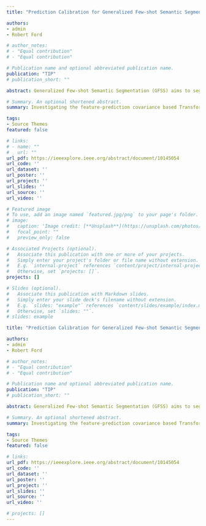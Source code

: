 ```yaml
---
title: "Prediction Calibration for Generalized Few-shot Semantic Segmentation"

authors:
- admin
- Robert Ford

# author_notes:
# - "Equal contribution"
# - "Equal contribution"

# Publication name and optional abbreviated publication name.
publication: "TIP"
# publication_short: ""

abstract: Generalized Few-shot Semantic Segmentation (GFSS) aims to segment each image pixel into either base classes with abundant training examples or novel classes with only a handful of (e.g., 1-5) training images per class. Compared to the widely studied Few-shot Semantic Segmentation (FSS), which is limited to segmenting novel classes only, GFSS is much under-studied despite being more practical. Existing approach to GFSS is based on classifier parameter fusion whereby a newly trained novel class classifier and a pre-trained base class classifier are combined to form a new classifier. As the training data is dominated by base classes, this approach is inevitably biased towards the base classes. In this work, we propose a novel Prediction Calibration Network (PCN) to address this problem. Instead of fusing the classifier parameters, we fuse the scores produced separately by the base and novel classifiers. To ensure that the fused scores are not biased to either the base or novel classes, a new Transformer-based calibration module is introduced. It is known that the lower-level features are useful of detecting edge information in an input image than higher-level features. Thus, we build a cross-attention module that guides the classifier’s final prediction using the fused multi-level features. However, transformers are computationally demanding. Crucially, to make the proposed cross-attention module training tractable at the pixel level, this module is designed based on feature-score cross-covariance and episodically trained to be generalizable at inference time. Extensive experiments on PASCAL-5^{i} and COCO-20^{i} show that our PCN outperforms the state-the-the-art alternatives by large margins.

# Summary. An optional shortened abstract.
summary: Investigating the feature-prediction covariance based Transformer for calibrating the biases in GFSS.

tags:
- Source Themes
featured: false

# links:
# - name: ""
#   url: ""
url_pdf: https://ieeexplore.ieee.org/abstract/document/10145054
url_code: ''
url_dataset: ''
url_poster: ''
url_project: ''
url_slides: ''
url_source: ''
url_video: ''

# Featured image
# To use, add an image named `featured.jpg/png` to your page's folder. 
# image:
#   caption: 'Image credit: [**Unsplash**](https://unsplash.com/photos/jdD8gXaTZsc)'
#   focal_point: ""
#   preview_only: false

# Associated Projects (optional).
#   Associate this publication with one or more of your projects.
#   Simply enter your project's folder or file name without extension.
#   E.g. `internal-project` references `content/project/internal-project/index.md`.
#   Otherwise, set `projects: []`.
projects: []

# Slides (optional).
#   Associate this publication with Markdown slides.
#   Simply enter your slide deck's filename without extension.
#   E.g. `slides: "example"` references `content/slides/example/index.md`.
#   Otherwise, set `slides: ""`.
# slides: example

title: "Prediction Calibration for Generalized Few-shot Semantic Segmentation"

authors:
- admin
- Robert Ford

# author_notes:
# - "Equal contribution"
# - "Equal contribution"

# Publication name and optional abbreviated publication name.
publication: "TIP"
# publication_short: ""

abstract: Generalized Few-shot Semantic Segmentation (GFSS) aims to segment each image pixel into either base classes with abundant training examples or novel classes with only a handful of (e.g., 1-5) training images per class. Compared to the widely studied Few-shot Semantic Segmentation (FSS), which is limited to segmenting novel classes only, GFSS is much under-studied despite being more practical. Existing approach to GFSS is based on classifier parameter fusion whereby a newly trained novel class classifier and a pre-trained base class classifier are combined to form a new classifier. As the training data is dominated by base classes, this approach is inevitably biased towards the base classes. In this work, we propose a novel Prediction Calibration Network (PCN) to address this problem. Instead of fusing the classifier parameters, we fuse the scores produced separately by the base and novel classifiers. To ensure that the fused scores are not biased to either the base or novel classes, a new Transformer-based calibration module is introduced. It is known that the lower-level features are useful of detecting edge information in an input image than higher-level features. Thus, we build a cross-attention module that guides the classifier’s final prediction using the fused multi-level features. However, transformers are computationally demanding. Crucially, to make the proposed cross-attention module training tractable at the pixel level, this module is designed based on feature-score cross-covariance and episodically trained to be generalizable at inference time. Extensive experiments on PASCAL-5^{i} and COCO-20^{i} show that our PCN outperforms the state-the-the-art alternatives by large margins.

# Summary. An optional shortened abstract.
summary: Investigating the feature-prediction covariance based Transformer for calibrating the biases in GFSS.

tags:
- Source Themes
featured: false

# links:
url_pdf: https://ieeexplore.ieee.org/abstract/document/10145054
url_code: ''
url_dataset: ''
url_poster: ''
url_project: ''
url_slides: ''
url_source: ''
url_video: ''

# projects: []
---
```



